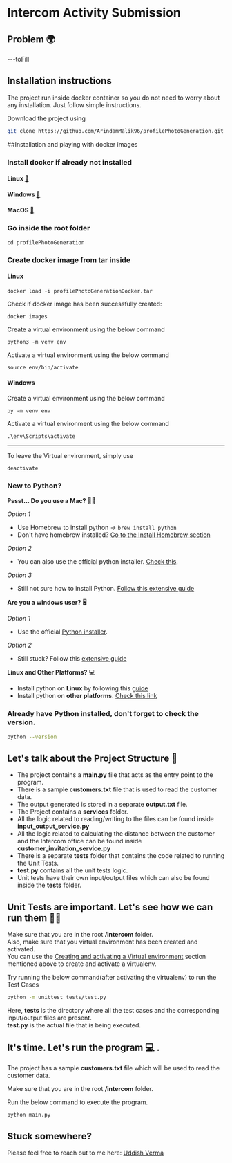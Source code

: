 # Intercom Activity Submission

## Problem 🌍 
---toFill

## Installation instructions ‍ 
The project run inside docker container so you do not need to worry about any installation. Just follow simple instructions.

Download the project using
```bash
git clone https://github.com/ArindamMalik96/profilePhotoGeneration.git
```
##Installation and playing with docker images

### Install docker if already not installed
#### Linux [🔗](https://docs.docker.com/engine/install/ubuntu/)
#### Windows [🔗](https://docs.docker.com/docker-for-windows/install/)
#### MacOS [🔗](https://docs.docker.com/docker-for-mac/install/)


### Go inside the root folder
```
cd profilePhotoGeneration
```

### Create docker image from tar inside 
#### Linux
```
docker load -i profilePhotoGenerationDocker.tar
```

Check if docker image has been successfully created:
```
docker images
``` 

Create a virtual environment using the below command
```
python3 -m venv env
```

Activate a virtual environment using the below command
```
source env/bin/activate
```

#### Windows   
Create a virtual environment using the below command
```
py -m venv env
```

Activate a virtual environment using the below command
```
.\env\Scripts\activate
```
-----
To leave the Virtual environment, simply use 
```
deactivate
```
### New to Python?

**Pssst... Do you use a Mac?** 👩‍💻 

*Option 1*
- Use Homebrew to install python -> ```brew install python```
- Don't have homebrew installed? [Go to the Install Homebrew section](https://brew.sh/)

*Option 2*
- You can also use the official python installer. [Check this](https://www.python.org/downloads/mac-osx/).

*Option 3*
- Still not sure how to install Python. [Follow this extensive guide](https://realpython.com/installing-python/#how-to-install-python-on-macos) 

**Are you a windows user?** 🖥

*Option 1*
- Use the official [Python installer](https://www.python.org/downloads/windows/). 

*Option 2*
- Still stuck? Follow this [extensive guide](https://realpython.com/installing-python/#how-to-check-your-python-version-on-windows) 

**Linux and Other Platforms?** 💻
- Install python on **Linux** by following this [guide](https://realpython.com/installing-python/#how-to-install-python-on-linux) 
- Install python on **other platforms**. [Check this link](https://www.python.org/download/other/)

### Already have Python installed, don't forget to check the version.

```bash
python --version
```

## Let's talk about the Project Structure 📄 
- The project contains a **main.py** file that acts as the entry point to the program.
- There is a sample **customers.txt** file that is used to read the customer data.
- The output generated is stored in a separate **output.txt** file. 
- The Project contains a **services** folder.
- All the logic related to reading/writing to the files can be found inside **input_output_service.py**
- All the logic related to calculating the distance between the customer and the Intercom office can be found inside **customer_invitation_service.py**
- There is a separate **tests** folder that contains the code related to running the Unit Tests.
- **test.py** contains all the unit tests logic.
- Unit tests have their own input/output files which can also be found inside the **tests** folder.


## Unit Tests are important. Let's see how we can run them 👩‍🏫 
Make sure that you are in the root **/intercom** folder.  
Also, make sure that you virtual environment has been created and activated.  
You can use the [Creating and activating a Virtual environment](https://github.com/uddish/intercom#creating-and-activating-a-virtual-environment-) section mentioned above to create and activate a virtualenv.

Try running the below command(after activating the virtualenv) to run the Test Cases
```bash
python -m unittest tests/test.py
```
Here, **tests** is the directory where all the test cases and the corresponding input/output files are present.   
**test.py** is the actual file that is being executed. 


## It's time. Let's run the program 💻 .

The project has a sample **customers.txt** file which will be used to read the customer data.

Make sure that you are in the root **/intercom** folder.   

Run the below command to execute the program.
```bash
python main.py
```

## Stuck somewhere?
Please feel free to reach out to me here:
[Uddish Verma](mailto:arindammalik96@gmail.com)
